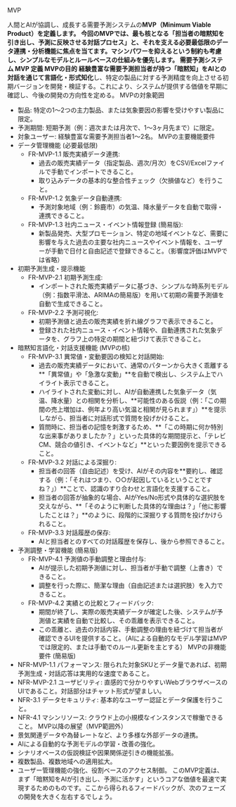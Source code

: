 MVP

人間とAIが協調し、成長する需要予測システムの**MVP（Minimum Viable Product）**を定義します。
今回のMVPでは、最も核となる「担当者の暗黙知を引き出し、予測に反映させる対話プロセス」と、それを支える必要最低限のデータ連携・分析機能に焦点を当てます。マシンパワーを抑えるという制約も考慮し、シンプルなモデルとルールベースの仕組みを優先します。
需要予測システム MVP 定義
MVPの目的
経験豊富な需要予測担当者が持つ**「暗黙知」をAIとの対話を通じて言語化・形式知化**し、特定の製品に対する予測精度を向上させる初期バージョンを開発・検証する。これにより、システムが提供する価値を早期に確認し、今後の開発の方向性を定める。
MVPの対象範囲
 * 製品: 特定の1～2つの主力製品、または気象要因の影響を受けやすい製品に限定。
 * 予測期間: 短期予測（例：週次または月次で、1～3ヶ月先まで）に限定。
 * 対象ユーザー: 経験豊富な需要予測担当者1～2名。
MVPの主要機能要件
 * データ管理機能 (必要最低限)
   * FR-MVP-1.1 販売実績データ連携:
     * 過去の販売実績データ（指定製品、週次/月次）をCSV/Excelファイルで手動でインポートできること。
     * 取り込みデータの基本的な整合性チェック（欠損値など）を行うこと。
   * FR-MVP-1.2 気象データ自動連携:
     * 予測対象地域（例：鈴鹿市）の気温、降水量データを自動で取得・連携できること。
   * FR-MVP-1.3 社内ニュース・イベント情報登録 (簡易版):
     * 新製品発売、大型プロモーション、特定の地域イベントなど、需要に影響を与えた過去の主要な社内ニュースやイベント情報を、ユーザーが手動で日付と自由記述で登録できること。（影響度評価はMVPでは省略）
 * 初期予測生成・提示機能
   * FR-MVP-2.1 初期予測生成:
     * インポートされた販売実績データに基づき、シンプルな時系列モデル（例：指数平滑法、ARIMAの簡易版）を用いて初期の需要予測値を自動で生成できること。
   * FR-MVP-2.2 予測可視化:
     * 初期予測値と過去の販売実績を折れ線グラフで表示できること。
     * 登録された社内ニュース・イベント情報や、自動連携された気象データを、グラフ上の特定の期間と紐づけて表示できること。
 * 暗黙知言語化・対話支援機能 (MVPの核)
   * FR-MVP-3.1 異常値・変動要因の検知と対話開始:
     * 過去の販売実績データにおいて、通常のパターンから大きく乖離する**「異常値」や「急激な変動」**を自動で検出し、システム上でハイライト表示できること。
     * ハイライトされた変動に対し、AIが自動連携した気象データ（気温、降水量）との相関を分析し、**可能性のある仮説（例：「この期間の売上増加は、例年より高い気温と相関が見られます」）**を提示しながら、担当者に対話形式で質問を投げかけること。
     * 質問時に、担当者の記憶を刺激するため、**「この時期に何か特別な出来事がありましたか？」といった具体的な期間提示と、「テレビCM、競合の値引き、イベントなど」**といった要因例を提示できること。
   * FR-MVP-3.2 対話による深掘り:
     * 担当者の回答（自由記述）を受け、AIがその内容を**要約し、確認する（例：「それはつまり、○○が起因しているということですね？」）**ことで、認識のすり合わせと言語化を支援すること。
     * 担当者の回答が抽象的な場合、AIがYes/No形式や具体的な選択肢を交えながら、**「そのように判断した具体的な理由は？」「他に影響したことは？」**のように、段階的に深掘りする質問を投げかけられること。
   * FR-MVP-3.3 対話履歴の保存:
     * AIと担当者とのすべての対話履歴を保存し、後から参照できること。
 * 予測調整・学習機能 (簡易版)
   * FR-MVP-4.1 予測値の手動調整と理由付与:
     * AIが提示した初期予測値に対し、担当者が手動で調整（上書き）できること。
     * 調整を行った際に、簡潔な理由（自由記述または選択肢）を入力できること。
   * FR-MVP-4.2 実績との比較とフィードバック:
     * 期間が終了し、実際の販売実績データが確定した後、システムが予測値と実績を自動で比較し、その乖離を表示できること。
     * この乖離と、過去の対話内容、手動調整の理由を紐づけて担当者が確認できるUIを提供すること。（AIによる自動的なモデル学習はMVPでは限定的、または手動でのルール更新を主とする）
MVPの非機能要件 (簡易版)
 * NFR-MVP-1.1 パフォーマンス: 限られた対象SKUとデータ量であれば、初期予測生成・対話応答は実用的な速度であること。
 * NFR-MVP-2.1 ユーザビリティ: 直感的で分かりやすいWebブラウザベースのUIであること。対話部分はチャット形式が望ましい。
 * NFR-3.1 データセキュリティ: 基本的なユーザー認証とデータ保護を行うこと。
 * NFR-4.1 マシンリソース: クラウド上の小規模なインスタンスで稼働できること。
MVP以降の展望（MVP範囲外）
 * 景気関連データや為替レートなど、より多様な外部データの連携。
 * AIによる自動的な予測モデルの学習・改善の強化。
 * シナリオベースの仮説検証や因果関係逆引きの機能拡張。
 * 複数製品、複数地域への適用拡大。
 * ユーザー管理機能の強化、役割ベースのアクセス制御。
このMVP定義は、まず「暗黙知をAIが引き出し、予測に活かす」というコアな価値を最速で実現するためのものです。ここから得られるフィードバックが、次のフェーズの開発を大きく左右するでしょう。


